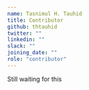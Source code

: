 ```yaml
---
name: Tasnimul H. Tauhid
title: Contributor
github: thtauhid
twitter: ""
linkedin: ""
slack: ""
joining_date: ""
role: "contributor"
---
```


Still waiting for this
